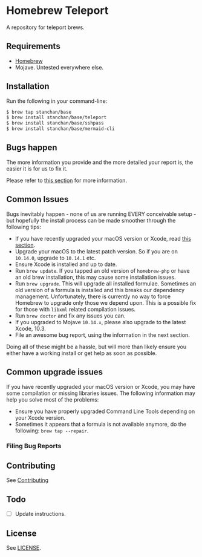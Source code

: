 # Homebrew Teleport

A repository for teleport brews.

## Requirements

* [Homebrew](https://github.com/Homebrew/brew)
* Mojave. Untested everywhere else.

## Installation

Run the following in your command-line:

```sh
$ brew tap stanchan/base
$ brew install stanchan/base/teleport
$ brew install stanchan/base/sshpass
$ brew install stanchan/base/mermaid-cli
```

## Bugs happen

The more information you provide and the more detailed your report is, the easier it is for us to fix it.

Please refer to [this section](#filing-bug-reports) for more information.

## Common Issues

Bugs inevitably happen - none of us are running EVERY conceivable setup - but hopefully the install process can be made smoother through the following tips:

- If you have recently upgraded your macOS version or Xcode, read [this section](#common-upgrade-issues).
- Upgrade your macOS to the latest patch version. So if you are on `10.14.0`, upgrade to `10.14.1` etc.
- Ensure Xcode is installed and up to date.
- Run `brew update`. If you tapped an old version of `homebrew-php` or have an old brew installation, this may cause some installation issues.
- Run `brew upgrade`. This will upgrade all installed formulae. Sometimes an old version of a formula is installed and this breaks our dependency management. Unfortunately, there is currently no way to force Homebrew to upgrade only those we depend upon. This is a possible fix for those with `libxml` related compilation issues.
- Run `brew doctor` and fix any issues you can.
- If you upgraded to Mojave `10.14.x`, please also upgrade to the latest Xcode, 10.3.
- File an awesome bug report, using the information in the next section.

Doing all of these might be a hassle, but will more than likely ensure you either have a working install or get help as soon as possible.

## Common upgrade issues

If you have recently upgraded your macOS version or Xcode, you may have some compilation or missing libraries issues. The following information may help you solve most of the problems:

- Ensure you have properly upgraded Command Line Tools depending on your Xcode version.
- Sometimes it appears that a formula is not available anymore, do the following: `brew tap --repair`.

### Filing Bug Reports

## Contributing

See [Contributing](CONTRIBUTING.md)

## Todo

- [ ] Update instructions.

## License

See [LICENSE](LICENSE).